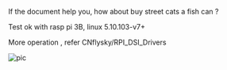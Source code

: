 If the document help you, how about buy street cats a fish can ?


Test ok with rasp pi 3B, linux 5.10.103-v7+


More operation , refer CNflysky/RPI_DSI_Drivers


![pic](https://github.com/greatcattw/rpi_dsi_driver_sn65_ws7d/pic/demo1.jpg)
